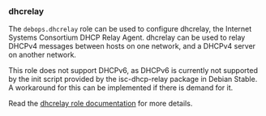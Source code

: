 ### dhcrelay

The `debops.dhcrelay` role can be used to configure dhcrelay, the
Internet Systems Consortium DHCP Relay Agent. dhcrelay can be used to
relay DHCPv4 messages between hosts on one network, and a DHCPv4 server
on another network.

This role does not support DHCPv6, as DHCPv6 is currently not supported
by the init script provided by the isc-dhcp-relay package in Debian
Stable. A workaround for this can be implemented if there is demand for
it.

Read the [dhcrelay role documentation](https://docs.debops.org/en/HEAD/ansible/roles/dhcrelay/) for more details.
